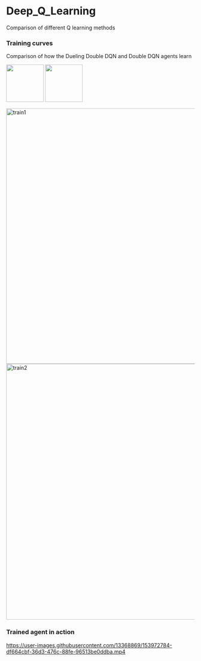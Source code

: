 # Deep_Q_Learning
Comparison of different Q learning methods

### Training curves

Comparison of how the Dueling Double DQN and Double DQN agents learn

<p float="left">
  <img src="https://user-images.githubusercontent.com/13368869/153972971-73e18217-e3e7-4f32-8426-6f3b9075ddca.png" width="100" />
  <img src="https://user-images.githubusercontent.com/13368869/153972971-73e18217-e3e7-4f32-8426-6f3b9075ddca.png" width="100" /> 
</p>

<img width="682" alt="train1" src="https://user-images.githubusercontent.com/13368869/153972971-73e18217-e3e7-4f32-8426-6f3b9075ddca.png">
<img width="683" alt="train2" src="https://user-images.githubusercontent.com/13368869/153973031-6d6af889-d0f5-4af0-82c1-bff056d2e046.png">




### Trained agent in action

https://user-images.githubusercontent.com/13368869/153972784-df664cbf-36d3-476c-88fe-96513be0ddba.mp4

